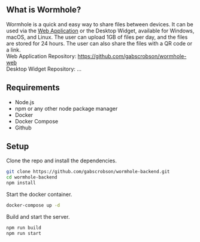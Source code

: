 ## What is Wormhole?

Wormhole is a quick and easy way to share files between devices. It can be used via the [Web Application](https://wormhole-web.vercel.app/) or the Desktop Widget, available for Windows, macOS, and Linux.
The user can upload 1GB of files per day, and the files are stored for 24 hours. The user can also share the files with a QR code or a link.<br>
Web Application Repository: https://github.com/gabscrobson/wormhole-web<br>
Desktop Widget Repository: ...

## Requirements

- Node.js
- npm or any other node package manager
- Docker
- Docker Compose
- Github

## Setup

Clone the repo and install the dependencies.

```bash
git clone https://github.com/gabscrobson/wormhole-backend.git
cd wormhole-backend
npm install
```

Start the docker container.

```bash
docker-compose up -d
```

Build and start the server.

```bash
npm run build
npm run start
```
